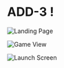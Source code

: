 # ADD-3 !

![Landing Page](https://github.com/mj-isip23/ADD-3/blob/master/screenshots/Screen%20Shot%202018-03-24%20at%2010.12.43%20AM.png)

![Game View](https://github.com/mj-isip23/ADD-3/blob/master/screenshots/Screen%20Shot%202018-03-24%20at%2010.13.00%20AM.png)

![Launch Screen](https://github.com/mj-isip23/ADD-3/blob/master/screenshots/Screen%20Shot%2022018-03-24%20at%2010.13.31%20AM.png)

